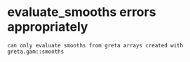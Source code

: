 # evaluate_smooths errors appropriately

    can only evaluate smooths from greta arrays created with greta.gam::smooths

